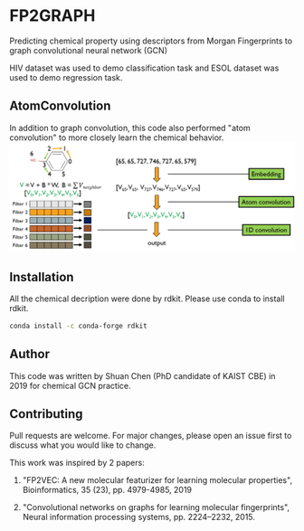 # FP2GRAPH
Predicting chemical property using descriptors from Morgan Fingerprints to graph convolutional neural network (GCN)

HIV dataset was used to demo classification task and ESOL dataset was used to demo regression task.

## AtomConvolution

In addition to graph convolution, this code also performed "atom convolution" to more closely learn the chemical behavior.
<img src="https://github.com/shuan4638/FP2GRAPH/blob/master/Atomconv.jpg">
## Installation

All the chemical decription were done by rdkit. Please use conda to install rdkit.

```bash
conda install -c conda-forge rdkit
```

## Author
This code was written by Shuan Chen (PhD candidate of KAIST CBE) in 2019 for chemical GCN practice.

## Contributing
Pull requests are welcome. For major changes, please open an issue first to discuss what you would like to change.

This work was inspired by 2 papers:

1. "FP2VEC: A new molecular featurizer for learning molecular properties", Bioinformatics, 35 (23), pp. 4979-4985, 2019

2. "Convolutional networks on graphs for learning molecular fingerprints", Neural information processing systems, pp. 2224–2232, 2015.
